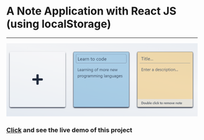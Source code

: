 # A Note Application with React JS (using localStorage)

---

![userListsImg](./public/noteapp.png)

### [Click](https://mehrvarshodiev.github.io/note-app) and see the live demo of this project
